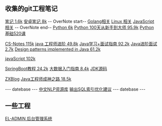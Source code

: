 ## 收集的git工程笔记
[笔记 1.6k](https://github.com/scalad/Note.git)
[安卓笔记 8k](https://github.com/GcsSloop/AndroidNote.git)
 -- OverNote  start--
 [Golang相关](https://github.com/overnote/over-golang.git)
 [Linux 相关](https://github.com/overnote/over-linux.git)
 [JavaScript 相关](https://github.com/overnote/over-javascript.git)
 -- OverNote  end--
 [Python 6k](https://github.com/lijin-THU/notes-python.git)
 [Python 100天从新手到大师 95.9k](https://github.com/jackfrued/Python-100-Days.git)
 [Python 基础520课](https://github.com/jackfrued/Python-Core-50-Courses.git)
 
 [CS-Notes 115k](https://github.com/CyC2018/CS-Notes.git)
 [java 工程师进阶 49.8k](https://github.com/doocs/advanced-java.git)
 [Java学习+面试指南 92.2k](https://github.com/Snailclimb/JavaGuide.git)
 [Java进阶面试 2.7k](https://github.com/shishan100/Java-Interview-Advanced.git)
 [Design patterns implemented in Java 61.2k](https://github.com/iluwatar/java-design-patterns.git)
 
 [javaScript 102k](https://github.com/airbnb/javascript.git)

 [SpringBoot教程 24.2k](https://github.com/ityouknow/spring-boot-examples.git)
 [大数据入门指南 8.4k](https://github.com/heibaiying/BigData-Notes.git)
 [JDK源码](https://github.com/seaswalker/JDK.git)
 
 [ZXBlog](https://github.com/ZXZxin/ZXBlog.git)
 [Java工程师成神之路 18.5k](https://github.com/hollischuang/toBeTopJavaer.git)
 
 --- datebase ---
 [中文NLP资源库](https://github.com/fighting41love/funNLP.git)
 [输出SQL索引优化建议](https://github.com/Meituan-Dianping/SQLAdvisor.git)
 --- datebase ---
 
 ##  一些工程
[EL-ADMIN 后台管理系统](https://github.com/elunez/eladmin?utm_source=gold_browser_extension)